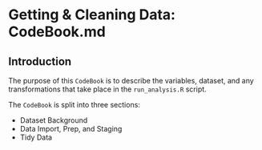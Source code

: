 # Getting & Cleaning Data: CodeBook.md

## Introduction
The purpose of this `CodeBook` is to describe the variables, dataset, and any transformations that take place in the `run_analysis.R` script. 

The `CodeBook` is split into three sections:

* Dataset Background
* Data Import, Prep, and Staging
* Tidy Data

